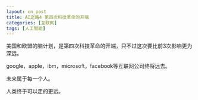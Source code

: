 ```yaml
---
layout: cn_post
title: AI之路4 第四次科技革命的开端
categories: [互联网]
tags: [人工智能]
---
```


美国和欧盟的脑计划，是第四次科技革命的开端，只不过这次要比前3次影响更为深远。

google，apple，ibm，microsoft，facebook等互联网公司终将远去。

未来属于每一个人。

人类终于可以走的更远。


